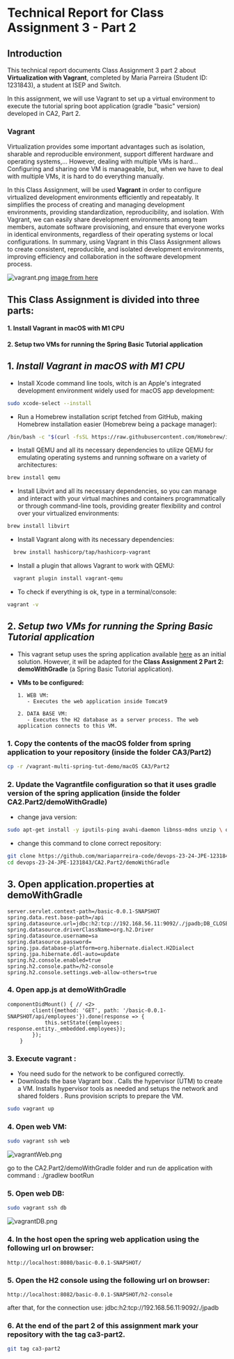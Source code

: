 # Technical Report for Class Assignment 3 - Part 2

## Introduction

This technical report documents Class Assignment 3 part 2 about **Virtualization with Vagrant**, completed by Maria Parreira (Student ID: 1231843), a student at ISEP and Switch.

In this assignment, we will use Vagrant to set up a virtual environment to execute the tutorial spring boot application (gradle "basic" version) developed in CA2, Part 2.

### **Vagrant**

Virtualization provides some important advantages such as isolation, sharable and reproducible environment, support different hardware and operating systems,...
However, dealing with multiple VMs is hard... Configuring and sharing one VM is manageable, but, when we have to deal with multiple VMs, it is hard to do everything manually.

In this Class Assignment, will be used **Vagrant** in order to configure virtualized development environments efficiently and repeatably.
It simplifies the process of creating and managing development environments, providing standardization, reproducibility, and isolation. 
With Vagrant, we can easily share development environments among team members, automate software provisioning, and ensure that everyone works in identical environments, regardless of their operating systems or local configurations. 
In summary, using Vagrant in this Class Assignment allows to create consistent, reproducible, and isolated development environments, improving efficiency and collaboration in the software development process.

![vagrant.png](images/vagrant.png)
[image from here](https://medium.com/@kamilmasyhur/vagrant-what-is-that-5ba440427098)


## This Class Assignment is divided into three parts:

#### 1. Install Vagrant in macOS with M1 CPU

#### 2. Setup two VMs for running the Spring Basic Tutorial application


## 1. _Install Vagrant in macOS with M1 CPU_

- Install Xcode command line tools, witch is an Apple's integrated development environment widely used for macOS app development:

```bash
sudo xcode-select --install
```
- Run a Homebrew installation script fetched from GitHub, making Homebrew installation easier (Homebrew being a package manager):

```bash
/bin/bash -c "$(curl -fsSL https://raw.githubusercontent.com/Homebrew/install/HEAD/install.sh)"
```

- Install QEMU and all its necessary dependencies to utilize QEMU for emulating operating systems and running software on a variety of architectures:

```bash
brew install qemu
```

- Install Libvirt and all its necessary dependencies, so you can manage and interact with your virtual machines and containers programmatically or through command-line tools, providing greater flexibility and control over your virtualized environments:

```bash
brew install libvirt
```

- Install Vagrant along with its necessary dependencies:

```bash
  brew install hashicorp/tap/hashicorp-vagrant
```

- Install a plugin that allows Vagrant to work with QEMU:

```bash
  vagrant plugin install vagrant-qemu
```

- To check if everything is ok, type in a terminal/console:

```bash
vagrant -v 
```

## 2. _Setup two VMs for running the Spring Basic Tutorial application_

- This vagrant setup uses the spring application available [here](https://bitbucket.org/pssmatos/tut-basic-gradle) as an initial solution. However, it will be adapted for the **Class Assignment 2 Part 2: demoWithGradle** (a Spring Basic Tutorial application).


- **VMs to be configured:**

      1. WEB VM:
         - Executes the web application inside Tomcat9
    
      2. DATA BASE VM:
         - Executes the H2 database as a server process. The web application connects to this VM.

### 1. Copy the contents of the macOS folder from spring application to your repository (inside the folder CA3/Part2)
```bash
cp -r /vagrant-multi-spring-tut-demo/macOS CA3/Part2
```
### 2. Update the Vagrantfile configuration so that it uses gradle version of the spring application (inside the folder CA2.Part2/demoWithGradle)

- change java version:

```bash
sudo apt-get install -y iputils-ping avahi-daemon libnss-mdns unzip \ openjdk-17-jdk-headless
```

- change this command to clone correct repository:

```bash
git clone https://github.com/mariaparreira-code/devops-23-24-JPE-1231843.git
cd devops-23-24-JPE-1231843/CA2.Part2/demoWithGradle
```

## 3. Open application.properties at demoWithGradle

```
server.servlet.context-path=/basic-0.0.1-SNAPSHOT
spring.data.rest.base-path=/api
spring.datasource.url=jdbc:h2:tcp://192.168.56.11:9092/./jpadb;DB_CLOSE_DELAY=-1;DB_CLOSE_ON_EXIT=FALSE
spring.datasource.driverClassName=org.h2.Driver
spring.datasource.username=sa
spring.datasource.password=
spring.jpa.database-platform=org.hibernate.dialect.H2Dialect
spring.jpa.hibernate.ddl-auto=update
spring.h2.console.enabled=true
spring.h2.console.path=/h2-console
spring.h2.console.settings.web-allow-others=true
```

### 4. Open app.js at demoWithGradle 

```
componentDidMount() { // <2>
		client({method: 'GET', path: '/basic-0.0.1-SNAPSHOT/api/employees'}).done(response => {
			this.setState({employees: response.entity._embedded.employees});
		});
	}
```
### 3. Execute vagrant :

- You need sudo for the network to be configured correctly.
- Downloads the base Vagrant box . Calls the hypervisor (UTM) to create a VM. Installs hypervisor tools as needed and setups the network and shared folders . Runs provision scripts to prepare the VM.

```bash
sudo vagrant up
```

### 4. Open web VM:
```bash
sudo vagrant ssh web
```
![vagrantWeb.png](images/vagrantWeb.png)

go to the CA2.Part2/demoWithGradle folder and run de application with command : 
./gradlew bootRun 

### 5. Open web DB:
```bash
sudo vagrant ssh db
```

![vagrantDB.png](images/vagrantDB.png)

### 4. In the host open the spring web application using the following url on browser:

```
http://localhost:8080/basic-0.0.1-SNAPSHOT/
```

### 5. Open the H2 console using the following url on browser:

```
http://localhost:8082/basic-0.0.1-SNAPSHOT/h2-console
```
after that, for the connection use: jdbc:h2:tcp://192.168.56.11:9092/./jpadb

### 6. At the end of the part 2 of this assignment mark your repository with the tag ca3-part2.

```bash
git tag ca3-part2
```

